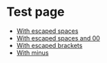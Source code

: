 # Test page

* [With escaped spaces](C1%20aa.md)
* [With escaped spaces and 00](C1%2000.md)
* [With escaped brackets](C1%28foo%29.md)
* [With minus](C1-00.md)
